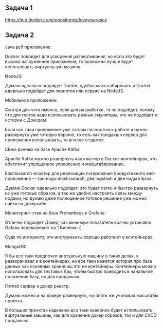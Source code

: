 ## Задача 1

https://hub.docker.com/repositories/loveyourvoice


## Задача 2

Java веб приложение:

Docker подойдет для ускорения развертывания, но если это будет высоко нагруженное приложение, то возможно лучше будет использовать виртуальную машину.


NodeJS:

Думаю идеально подойдет Docker, удобно масштабировать и Docker идеально подойдет для скриптов или сервис на NodeJS.


Мобильное приложение:

Смотря для чего именно, если для разработки, то не подойдет, потому что для тестов надо использовать разные эмуляторы, что не подойдет к истории с Докером.

Если все таки приложение уже готовы полностью к работе и нужно развернуть уже готовую версию, то есть как продакшн сервер для приложения использовать, то вполне сгодится.


Шина данных на базе Apache Kafka:

Apache Kafka можно развернуть как кластер в Docker-контейнерах, что обеспечит упрощенное управление и масштабирование.


Elasticsearch-кластер для реализации логирования продуктивного веб-приложения — три ноды elasticsearch, два logstash и две ноды kibana:

Думаю Docker идеально подойдет, это будет легко и быстро развернуть из уже готовых образов, а так же удобно настроить связь между нодами, но думаю даже полноценное готовое решение уже можно найти на докерхабе.


Мониторинг-стек на базе Prometheus и Grafana:

Отлично подойдет Докер, как минимум показатель кол-во установок Gafana переваливает на 1 Биллион :) 

Судя по интернету, эти инструменты хорошо работают в контейнерах.


MongoDB:

Я бы все таки предпочел виртуальную машину в таких делах, я разворачивал и в контейнерах, но все таки кажется история про база данных как основных хранилищ это не контейнеры.
Контейнеры можно использовать для тестовых баз, чтобы быстро приводить в начальное положение базу, но для продакшна.


Гитлаб сервер и докер реестр:

Думаю можно и на докере развернуть, но опять же учитывая масштабы проекта...

В больших проектах надежнее все таки наверное будет использовать виртуальные машины, как для хранение докер образов, так и для CI/CD продакшна.

